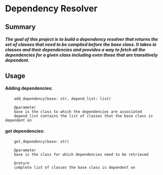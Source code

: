 #       Dependency Resolver
##      Summary
#####   The goal of this project is to build a dependency resolver that returns the set of classes that need to be complied before the base class. It takes in classes and their         dependencies and provides a way to fetch all the dependencies for a given class including even those that are transitively dependent.
##      Usage
####    Adding dependencies:
        add_dependency(base: str, depend_list: list)
        
        @parameter 
        base is the class to which the dependencies are associated
        depend_list contains the list of classes that the base class is dependent on
       
####    get dependencies:
        get_dependency(base: str)
        
        @parameter
        base is the class for which dependencies need to be retrieved
        
        @return
        complete list of classes the base class is dependent on

